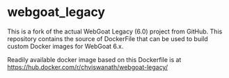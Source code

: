 # webgoat_legacy
This is a fork of the actual WebGoat Legacy (6.0) project from GitHub. This repository contains the source of DockerFile that can be used to build custom Docker images for WebGoat 6.x.

Readily available docker image based on this Dockerfile is at https://hub.docker.com/r/chviswanath/webgoat-legacy/
